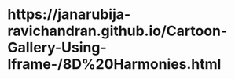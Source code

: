 <h1>https://janarubija-ravichandran.github.io/Cartoon-Gallery-Using-Iframe-/8D%20Harmonies.html</h1>

